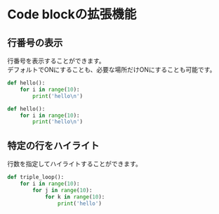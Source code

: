 # Code blockの拡張機能

## 行番号の表示

行番号を表示することができます。  
デフォルトでONにすることも、必要な場所だけONにすることも可能です。

``` python
def hello():
    for i in range(10):
        print('hello\n')
```

``` python linenums="1"
def hello():
    for i in range(10):
        print('hello\n')
```

## 特定の行をハイライト

行数を指定してハイライトすることができます。  

``` python linenums="1" hl_lines="2 5"
def triple_loop():
    for i in range(10):
        for j in range(10):
            for k in range(10):
                print('hello')
```
